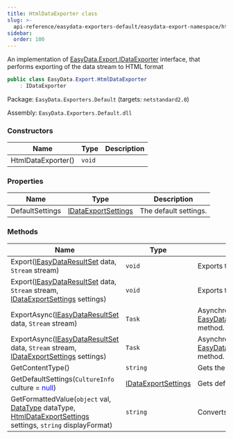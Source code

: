 ```yaml
---
title: HtmlDataExporter class
slug: >-
  api-reference/easydata-exporters-default/easydata-export-namespace/htmldataexporter-class
sidebar:
  order: 100
---
```


An implementation of [EasyData.Export.IDataExporter](/easyquery/docs/api-reference/easydata-core/easydata-export-namespace/idataexporter-interface) interface, that performs exporting of the data stream to HTML format
```csharp
public class EasyData.Export.HtmlDataExporter
    : IDataExporter

```
Package: `EasyData.Exporters.Default` (targets: `netstandard2.0`)

Assembly: `EasyData.Exporters.Default.dll`

### Constructors

| Name | Type | Description | 
| --- | --- | --- | 
| HtmlDataExporter() | `void` |  | 


### Properties

| Name | Type | Description | 
| --- | --- | --- | 
| DefaultSettings | [IDataExportSettings](/easyquery/docs/api-reference/easydata-core/easydata-export-namespace/idataexportsettings-interface) | The default settings. | 


### Methods

| Name | Type | Description | 
| --- | --- | --- | 
| Export([IEasyDataResultSet](/easyquery/docs/api-reference/easydata-core/easydata-namespace/ieasydataresultset-interface) data, `Stream` stream) | `void` | Exports the specified data to the stream. | 
| Export([IEasyDataResultSet](/easyquery/docs/api-reference/easydata-core/easydata-namespace/ieasydataresultset-interface) data, `Stream` stream, [IDataExportSettings](/easyquery/docs/api-reference/easydata-core/easydata-export-namespace/idataexportsettings-interface) settings) | `void` | Exports the specified data to the stream. | 
| ExportAsync([IEasyDataResultSet](/easyquery/docs/api-reference/easydata-core/easydata-namespace/ieasydataresultset-interface) data, `Stream` stream) | `Task` | Asynchronical version of [EasyData.Export.HtmlDataExporter.Export(EasyData.IEasyDataResultSet,System.IO.Stream)](/easyquery/docs/api-reference/easydata-exporters-default/easydata-export-namespace/htmldataexporter-class) method. | 
| ExportAsync([IEasyDataResultSet](/easyquery/docs/api-reference/easydata-core/easydata-namespace/ieasydataresultset-interface) data, `Stream` stream, [IDataExportSettings](/easyquery/docs/api-reference/easydata-core/easydata-export-namespace/idataexportsettings-interface) settings) | `Task` | Asynchronical version of [EasyData.Export.HtmlDataExporter.Export(EasyData.IEasyDataResultSet,System.IO.Stream)](/easyquery/docs/api-reference/easydata-exporters-default/easydata-export-namespace/htmldataexporter-class) method. | 
| GetContentType() | `string` | Gets the MIME content type of the exporting format. | 
| GetDefaultSettings(`CultureInfo` culture = <span style='color: blue'>null</span>) | [IDataExportSettings](/easyquery/docs/api-reference/easydata-core/easydata-export-namespace/idataexportsettings-interface) | Gets default settings | 
| GetFormattedValue(`object` val, [DataType](/easyquery/docs/api-reference/easydata-core/easydata-namespace/datatype-enum) dataType, [HtmlDataExportSettings](/easyquery/docs/api-reference/easydata-exporters-default/easydata-export-namespace/htmldataexportsettings-class) settings, `string` displayFormat) | `string` | Converts string into HTML format. |
